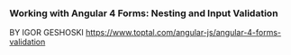 ### Working with Angular 4 Forms: Nesting and Input Validation ###
BY IGOR GESHOSKI
https://www.toptal.com/angular-js/angular-4-forms-validation